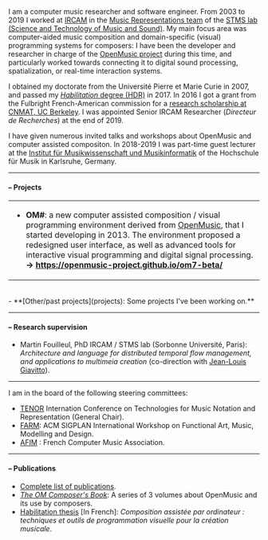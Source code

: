 

I am a computer music researcher and software engineer. 
From 2003 to 2019 I worked at <a href="https://www.ircam.fr/recherche/" target="_blank">IRCAM</a> in the <a href="http://repmus.ircam.fr/" target="_blank">Music Representations team</a> of the <a href="https://www.stms-lab.fr/" target="_blank">STMS lab (Science and Technology of Music and Sound)</a>. My main focus area was computer-aided music composition and domain-specific (visual) programming systems for composers: I have been the developer and researcher in charge of the <a href="https://openmusic-project.github.io/" target="_blank">OpenMusic project</a> during this time, and particularly worked towards connecting it to digital sound processing, spatialization, or real-time interaction systems. 

I obtained my doctorate from the Université Pierre et Marie Curie in 2007, and passed my [_Habilitation_ degree (HDR)]((https://hal.archives-ouvertes.fr/tel-01525998/)) in 2017. 
In 2016 I got a grant from the Fulbright French-American commission for a [research scholarship at CNMAT, UC Berkeley](http://www.cnmat.berkeley.edu/projects/jean-bresson-interactive-visual-programming-systems-music-composition). I was appointed Senior IRCAM Researcher (_Directeur de Recherches_) at the end of 2019.

I have given numerous invited talks and workshops about OpenMusic and computer assisted compositon. In 2018-2019 I was part-time guest lecturer at the [Institut für Musikwissenschaft und Musikinformatik](http://www.hfm-karlsruhe.de/imwi/index.htm) of the Hochschule für Musik in Karlsruhe, Germany. 

<!-- I will soon be working at **[Ableton](https://www.ableton.com/)**, as a _Live_ software engineer. -->

-----

#### – Projects


<table class="project">
<tr><td>
<ul><li><b>OM#</b>: a new computer assisted composition / visual programming environment derived from <a href="https://openmusic-project.github.io/" target="_blank">OpenMusic</a>, that I started developing in 2013. 
The environment proposed a redesigned user interface, as well as advanced tools for interactive visual programming and digital signal processing.
<br>
<b>&rarr; <a href="https://openmusic-project.github.io/om7-beta/">https://openmusic-project.github.io/om7-beta/</a></b>
</li></ul>
</td></tr></table>

<br>
- **[Other/past projects](projects): Some projects I've been working on.**

-----
#### – Research supervision

- Martin Fouilleul, PhD IRCAM / STMS lab (Sorbonne Université, Paris): _Architecture and language for distributed temporal flow management, and applications to multimeia creation_ (co-direction with [Jean-Louis Giavitto](http://repmus.ircam.fr/giavitto)).

<!-- Here is a [list of former students and researchers I have supervised](supervision).-->

-----

I am in the board of the following steering committees:

- [TENOR](https://tenor-conference.org) Internation Conference on Technologies for Music Notation and Representation (General Chair).
- [FARM](https://functional-art.org): ACM SIGPLAN International Workshop on Functional Art, Music, Modelling and Design.
- [AFIM](http://afim-asso.org) : French Computer Music Association.

-----
#### – Publications

- [Complete list of publications](publi).
- _[The OM Composer's Book](http://repmus.ircam.fr/openmusic/ombook)_: A series of 3 volumes about OpenMusic and its use by composers.
- [Habilitation thesis](https://hal.archives-ouvertes.fr/tel-01525998/) [In French]: _Composition assistée par ordinateur : techniques et outils de programmation visuelle pour la création musicale_.

<!-- _Computer-assisted composition: visual programming techniques and tools for musical creation_ -->

<!--
##### Mémoire d'Habilitation à Diriger des Recherches / _Habilitation Thesis_  (2017):       
Composition assistée par ordinateur : techniques et outils de programmation visuelle pour la création musicale      
_Computer-assisted composition: visual programming techniques and tools for musical creation_.     
**[Thesis [in French]](https://hal.archives-ouvertes.fr/tel-01525998/)** \| [Support materials](http://repmus.ircam.fr/bresson/hdr).
-->

